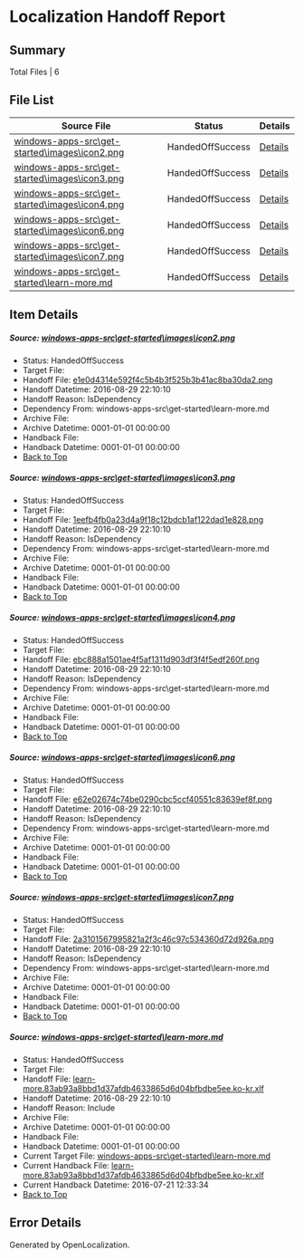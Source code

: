 # <a name='report-top'></a> Localization Handoff Report

## Summary
 Total Files | 6

## File List
 Source File | Status | Details 
 ----------- | ------ | ------- 
 [windows-apps-src\get-started\images\icon2.png](https://github.com/Microsoft/windows-apps/blob/36549fb8f31200b07adfd667a2ac3ac6955b30a1/windows-apps-src/get-started/images/icon2.png) | HandedOffSuccess | [Details](#e1e0d4314e592f4c5b4b3f525b3b41ac8ba30da23637)
 [windows-apps-src\get-started\images\icon3.png](https://github.com/Microsoft/windows-apps/blob/36549fb8f31200b07adfd667a2ac3ac6955b30a1/windows-apps-src/get-started/images/icon3.png) | HandedOffSuccess | [Details](#1eefb4fb0a23d4a9f18c12bdcb1af122dad1e8283638)
 [windows-apps-src\get-started\images\icon4.png](https://github.com/Microsoft/windows-apps/blob/36549fb8f31200b07adfd667a2ac3ac6955b30a1/windows-apps-src/get-started/images/icon4.png) | HandedOffSuccess | [Details](#ebc888a1501ae4f5af1311d903df3f4f5edf260f3639)
 [windows-apps-src\get-started\images\icon6.png](https://github.com/Microsoft/windows-apps/blob/36549fb8f31200b07adfd667a2ac3ac6955b30a1/windows-apps-src/get-started/images/icon6.png) | HandedOffSuccess | [Details](#e62e02674c74be0290cbc5ccf40551c83639ef8f3640)
 [windows-apps-src\get-started\images\icon7.png](https://github.com/Microsoft/windows-apps/blob/36549fb8f31200b07adfd667a2ac3ac6955b30a1/windows-apps-src/get-started/images/icon7.png) | HandedOffSuccess | [Details](#2a3101567995821a2f3c46c97c534360d72d926a3641)
 [windows-apps-src\get-started\learn-more.md](https://github.com/Microsoft/windows-apps/blob/36549fb8f31200b07adfd667a2ac3ac6955b30a1/windows-apps-src/get-started/learn-more.md) | HandedOffSuccess | [Details](#7ac3239548b28060bf96b4a5c96af2f6074e9ad73931)

## Item Details
##### <a name='e1e0d4314e592f4c5b4b3f525b3b41ac8ba30da23637'></a> Source: [windows-apps-src\get-started\images\icon2.png](https://github.com/Microsoft/windows-apps/blob/36549fb8f31200b07adfd667a2ac3ac6955b30a1/windows-apps-src/get-started/images/icon2.png)
* Status: HandedOffSuccess
* Target File: 
* Handoff File: [e1e0d4314e592f4c5b4b3f525b3b41ac8ba30da2.png](https://github.com/Microsoft/WDG.handoff/blob/22109af82bfa936e36bfad9a6b9d8a90e4a8415a/ol-handoff/Microsoft/windows-apps.ko-kr/master/e1e0d4314e592f4c5b4b3f525b3b41ac8ba30da2.png)
* Handoff Datetime: 2016-08-29 22:10:10
* Handoff Reason: IsDependency
* Dependency From: windows-apps-src\get-started\learn-more.md
* Archive File: 
* Archive Datetime: 0001-01-01 00:00:00
* Handback File: 
* Handback Datetime: 0001-01-01 00:00:00
* [Back to Top](#report-top)

##### <a name='1eefb4fb0a23d4a9f18c12bdcb1af122dad1e8283638'></a> Source: [windows-apps-src\get-started\images\icon3.png](https://github.com/Microsoft/windows-apps/blob/36549fb8f31200b07adfd667a2ac3ac6955b30a1/windows-apps-src/get-started/images/icon3.png)
* Status: HandedOffSuccess
* Target File: 
* Handoff File: [1eefb4fb0a23d4a9f18c12bdcb1af122dad1e828.png](https://github.com/Microsoft/WDG.handoff/blob/22109af82bfa936e36bfad9a6b9d8a90e4a8415a/ol-handoff/Microsoft/windows-apps.ko-kr/master/1eefb4fb0a23d4a9f18c12bdcb1af122dad1e828.png)
* Handoff Datetime: 2016-08-29 22:10:10
* Handoff Reason: IsDependency
* Dependency From: windows-apps-src\get-started\learn-more.md
* Archive File: 
* Archive Datetime: 0001-01-01 00:00:00
* Handback File: 
* Handback Datetime: 0001-01-01 00:00:00
* [Back to Top](#report-top)

##### <a name='ebc888a1501ae4f5af1311d903df3f4f5edf260f3639'></a> Source: [windows-apps-src\get-started\images\icon4.png](https://github.com/Microsoft/windows-apps/blob/36549fb8f31200b07adfd667a2ac3ac6955b30a1/windows-apps-src/get-started/images/icon4.png)
* Status: HandedOffSuccess
* Target File: 
* Handoff File: [ebc888a1501ae4f5af1311d903df3f4f5edf260f.png](https://github.com/Microsoft/WDG.handoff/blob/22109af82bfa936e36bfad9a6b9d8a90e4a8415a/ol-handoff/Microsoft/windows-apps.ko-kr/master/ebc888a1501ae4f5af1311d903df3f4f5edf260f.png)
* Handoff Datetime: 2016-08-29 22:10:10
* Handoff Reason: IsDependency
* Dependency From: windows-apps-src\get-started\learn-more.md
* Archive File: 
* Archive Datetime: 0001-01-01 00:00:00
* Handback File: 
* Handback Datetime: 0001-01-01 00:00:00
* [Back to Top](#report-top)

##### <a name='e62e02674c74be0290cbc5ccf40551c83639ef8f3640'></a> Source: [windows-apps-src\get-started\images\icon6.png](https://github.com/Microsoft/windows-apps/blob/36549fb8f31200b07adfd667a2ac3ac6955b30a1/windows-apps-src/get-started/images/icon6.png)
* Status: HandedOffSuccess
* Target File: 
* Handoff File: [e62e02674c74be0290cbc5ccf40551c83639ef8f.png](https://github.com/Microsoft/WDG.handoff/blob/22109af82bfa936e36bfad9a6b9d8a90e4a8415a/ol-handoff/Microsoft/windows-apps.ko-kr/master/e62e02674c74be0290cbc5ccf40551c83639ef8f.png)
* Handoff Datetime: 2016-08-29 22:10:10
* Handoff Reason: IsDependency
* Dependency From: windows-apps-src\get-started\learn-more.md
* Archive File: 
* Archive Datetime: 0001-01-01 00:00:00
* Handback File: 
* Handback Datetime: 0001-01-01 00:00:00
* [Back to Top](#report-top)

##### <a name='2a3101567995821a2f3c46c97c534360d72d926a3641'></a> Source: [windows-apps-src\get-started\images\icon7.png](https://github.com/Microsoft/windows-apps/blob/36549fb8f31200b07adfd667a2ac3ac6955b30a1/windows-apps-src/get-started/images/icon7.png)
* Status: HandedOffSuccess
* Target File: 
* Handoff File: [2a3101567995821a2f3c46c97c534360d72d926a.png](https://github.com/Microsoft/WDG.handoff/blob/22109af82bfa936e36bfad9a6b9d8a90e4a8415a/ol-handoff/Microsoft/windows-apps.ko-kr/master/2a3101567995821a2f3c46c97c534360d72d926a.png)
* Handoff Datetime: 2016-08-29 22:10:10
* Handoff Reason: IsDependency
* Dependency From: windows-apps-src\get-started\learn-more.md
* Archive File: 
* Archive Datetime: 0001-01-01 00:00:00
* Handback File: 
* Handback Datetime: 0001-01-01 00:00:00
* [Back to Top](#report-top)

##### <a name='7ac3239548b28060bf96b4a5c96af2f6074e9ad73931'></a> Source: [windows-apps-src\get-started\learn-more.md](https://github.com/Microsoft/windows-apps/blob/36549fb8f31200b07adfd667a2ac3ac6955b30a1/windows-apps-src/get-started/learn-more.md)
* Status: HandedOffSuccess
* Target File: 
* Handoff File: [learn-more.83ab93a8bbd1d37afdb4633865d6d04bfbdbe5ee.ko-kr.xlf](https://github.com/Microsoft/WDG.handoff/blob/22109af82bfa936e36bfad9a6b9d8a90e4a8415a/ol-handoff/Microsoft/windows-apps.ko-kr/master/learn-more.83ab93a8bbd1d37afdb4633865d6d04bfbdbe5ee.ko-kr.xlf)
* Handoff Datetime: 2016-08-29 22:10:10
* Handoff Reason: Include
* Archive File: 
* Archive Datetime: 0001-01-01 00:00:00
* Handback File: 
* Handback Datetime: 0001-01-01 00:00:00
* Current Target File: [windows-apps-src\get-started\learn-more.md](https://github.com/Microsoft/windows-apps.ko-kr/blob/2bebe2d35edf108de4f3abcf01e6e015027fb267/windows-apps-src/get-started/learn-more.md)
* Current Handback File: [learn-more.83ab93a8bbd1d37afdb4633865d6d04bfbdbe5ee.ko-kr.xlf](https://github.com/Microsoft/WDG.handback/blob/7f7b2823b47f7df5683220c622b93a78501dad8a/ol-handback/Microsoft/windows-apps.ko-kr/master/learn-more.83ab93a8bbd1d37afdb4633865d6d04bfbdbe5ee.ko-kr.xlf)
* Current Handback Datetime: 2016-07-21 12:33:34
* [Back to Top](#report-top)


## Error Details

Generated by OpenLocalization.
